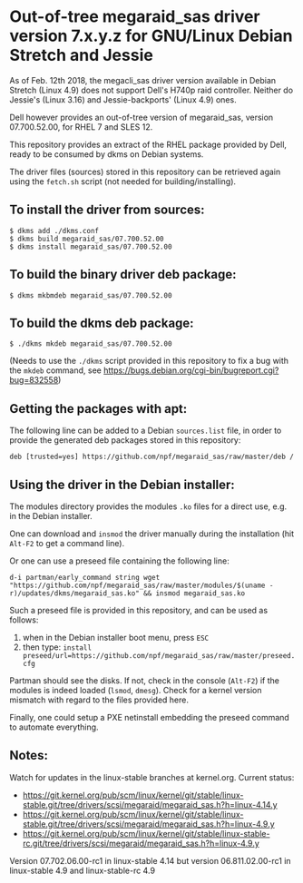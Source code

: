 Out-of-tree megaraid_sas driver version 7.x.y.z for GNU/Linux Debian Stretch and Jessie
=======================================================================================

As of Feb. 12th 2018, the megacli_sas driver version available in Debian Stretch (Linux 4.9) does not support Dell's H740p raid controller. Neither do Jessie's (Linux 3.16) and Jessie-backports' (Linux 4.9) ones.

Dell however provides an out-of-tree version of megaraid_sas, version 07.700.52.00, for RHEL 7 and SLES 12.

This repository provides an extract of the RHEL package provided by Dell, ready to be consumed by dkms on Debian systems.

The driver files (sources) stored in this repository can be retrieved again using the `fetch.sh` script (not needed for building/installing).


To install the driver from sources:
-----------------------------------
```
$ dkms add ./dkms.conf
$ dkms build megaraid_sas/07.700.52.00
$ dkms install megaraid_sas/07.700.52.00
```

To build the binary driver deb package:
---------------------------------------
```
$ dkms mkbmdeb megaraid_sas/07.700.52.00
```

To build the dkms deb package:
------------------------------
```
$ ./dkms mkdeb megaraid_sas/07.700.52.00
```
(Needs to use the `./dkms` script provided in this repository to fix a bug with the `mkdeb` command, see https://bugs.debian.org/cgi-bin/bugreport.cgi?bug=832558)


Getting the packages with apt:
------------------------------

The following line can be added to a Debian `sources.list` file, in order to provide the generated deb packages stored in this repository:

```
deb [trusted=yes] https://github.com/npf/megaraid_sas/raw/master/deb /
```

Using the driver in the Debian installer:
-----------------------------------------
The modules directory provides the modules `.ko` files for a direct use, e.g. in the Debian installer.

One can download and `insmod` the driver manually during the installation (hit `Alt-F2` to get a command line).

Or one can use a preseed file containing the following line:
```
d-i partman/early_command string wget "https://github.com/npf/megaraid_sas/raw/master/modules/$(uname -r)/updates/dkms/megaraid_sas.ko" && insmod megaraid_sas.ko
```
Such a preseed file is provided in this repository, and can be used as follows:
1. when in the Debian installer boot menu, press `ESC`
2. then type: `install preseed/url=https://github.com/npf/megaraid_sas/raw/master/preseed.cfg`

Partman should see the disks. If not, check in the console (`Alt-F2`) if the modules is indeed loaded (`lsmod`, `dmesg`). Check for a kernel version mismatch with regard to the files provided here.

Finally, one could setup a PXE netinstall embedding the preseed command to automate everything.

Notes:
------
Watch for updates in the linux-stable branches at kernel.org. Current status:

- https://git.kernel.org/pub/scm/linux/kernel/git/stable/linux-stable.git/tree/drivers/scsi/megaraid/megaraid_sas.h?h=linux-4.14.y
- https://git.kernel.org/pub/scm/linux/kernel/git/stable/linux-stable.git/tree/drivers/scsi/megaraid/megaraid_sas.h?h=linux-4.9.y
- https://git.kernel.org/pub/scm/linux/kernel/git/stable/linux-stable-rc.git/tree/drivers/scsi/megaraid/megaraid_sas.h?h=linux-4.9.y

Version 07.702.06.00-rc1 in linux-stable 4.14 but version 06.811.02.00-rc1 in linux-stable 4.9 and linux-stable-rc 4.9
